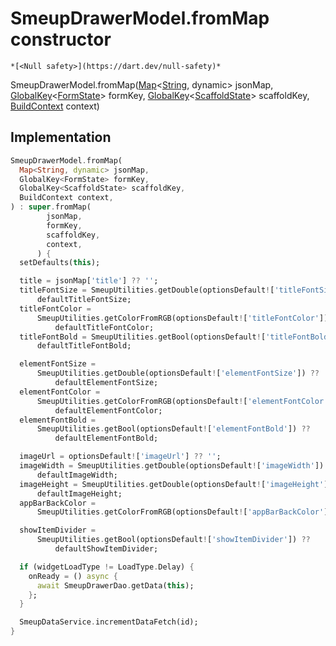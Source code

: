 


# SmeupDrawerModel.fromMap constructor




    *[<Null safety>](https://dart.dev/null-safety)*



SmeupDrawerModel.fromMap([Map](https://api.flutter.dev/flutter/dart-core/Map-class.html)&lt;[String](https://api.flutter.dev/flutter/dart-core/String-class.html), dynamic> jsonMap, [GlobalKey](https://api.flutter.dev/flutter/widgets/GlobalKey-class.html)&lt;[FormState](https://api.flutter.dev/flutter/widgets/FormState-class.html)> formKey, [GlobalKey](https://api.flutter.dev/flutter/widgets/GlobalKey-class.html)&lt;[ScaffoldState](https://api.flutter.dev/flutter/material/ScaffoldState-class.html)> scaffoldKey, [BuildContext](https://api.flutter.dev/flutter/widgets/BuildContext-class.html) context)





## Implementation

```dart
SmeupDrawerModel.fromMap(
  Map<String, dynamic> jsonMap,
  GlobalKey<FormState> formKey,
  GlobalKey<ScaffoldState> scaffoldKey,
  BuildContext context,
) : super.fromMap(
        jsonMap,
        formKey,
        scaffoldKey,
        context,
      ) {
  setDefaults(this);

  title = jsonMap['title'] ?? '';
  titleFontSize = SmeupUtilities.getDouble(optionsDefault!['titleFontSize']) ??
      defaultTitleFontSize;
  titleFontColor =
      SmeupUtilities.getColorFromRGB(optionsDefault!['titleFontColor']) ??
          defaultTitleFontColor;
  titleFontBold = SmeupUtilities.getBool(optionsDefault!['titleFontBold']) ??
      defaultTitleFontBold;

  elementFontSize =
      SmeupUtilities.getDouble(optionsDefault!['elementFontSize']) ??
          defaultElementFontSize;
  elementFontColor =
      SmeupUtilities.getColorFromRGB(optionsDefault!['elementFontColor']) ??
          defaultElementFontColor;
  elementFontBold =
      SmeupUtilities.getBool(optionsDefault!['elementFontBold']) ??
          defaultElementFontBold;

  imageUrl = optionsDefault!['imageUrl'] ?? '';
  imageWidth = SmeupUtilities.getDouble(optionsDefault!['imageWidth']) ??
      defaultImageWidth;
  imageHeight = SmeupUtilities.getDouble(optionsDefault!['imageHeight']) ??
      defaultImageHeight;
  appBarBackColor =
      SmeupUtilities.getColorFromRGB(optionsDefault!['appBarBackColor']);

  showItemDivider =
      SmeupUtilities.getBool(optionsDefault!['showItemDivider']) ??
          defaultShowItemDivider;

  if (widgetLoadType != LoadType.Delay) {
    onReady = () async {
      await SmeupDrawerDao.getData(this);
    };
  }

  SmeupDataService.incrementDataFetch(id);
}
```







